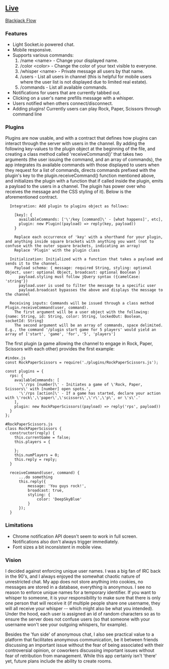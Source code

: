 ## [Live](https://openchattr.herokuapp.com/)

[Blackjack Flow](documentation/blackjack-flow.md)

### Features
- Light Socket.io powered chat.
- Mobile responsive.
- Supports various commands:
    1) /name \<name> - Change your displayed name.
    2) /color \<color> - Change the color of your text visible to everyone.
    3) /whisper \<name> <message> - Private message all users by that name.
    4) /users - List all users in channel (this is helpful for mobile users where the user list is not displayed due to limited real estate).
    5) /commands - List all available commands.
- Notifications for users that are currently tabbed out.
- Clicking on a user's name prefills message with a whisper.
- Users notified when others connect/disconnect.
- Adding plugins! Currently users can play Rock, Paper, Scissors through command line

### Plugins
Plugins are now usable, and with a contract that defines how plugins can interact through the server with users in the channel. By adding the following key-values to the plugin object at the beginning of the file, and creating a class method called 'receiveCommand()' that takes two arguments (the user issuing the command, and an array of commands), the app integrates its available commands with those displayed to users when they request for a list of commands, directs commands prefixed with the plugin's key to the plugin.receiveCommand() function mentioned above, and initializes the plugin with a function that if called inside the plugin, emits a payload to the users in a channel. The plugin has power over who receives the message and the CSS styling of it). Below is the aforementioned contract.

      Integration: Add plugin to plugins object as follows:

        [key]: {
          availableCommands: ['\'/key [command]\' - [what happens]', etc],
          plugin: new Plugin((payload) => reply(key, payload))
        }
    
        Replace each occurrence of 'key' with a shorthand for your plugin, and anything inside square brackets with anything you want (not to confuse with the outer square brackets, indicating an array)
        Replace 'Plugin' with the plugin class

      Initialization: Initialized with a function that takes a payload and sends it to the channel.
        Payload schema: { message: required String, styling: optional Object, user: optional Object, broadcast: optional Boolean }
          payload.styling must follow jQuery syntax ({camelCase: 'string'})
          payload.user is used to filter the message to a specific user
          payload.broadcast bypasses the above and displays the message to the channel

      Receiving inputs: Commands will be issued through a class method Plugin.receiveCommand(user, command).
        The first argument will be a user object with the following: {name: String, id: String, color: String, lockedOut: Boolean, socketId: String}
        The second argument will be an array of commands, space delimited. E.g., the command '/plugin start game for 5 players' would yield an array of ['start', 'game', 'for', '5', 'players']

The first plugin (a game allowing the channel to engage in Rock, Paper, Scissors with each other) provides the first example:

    #index.js
    const RockPaperScissors = require('./plugins/RockPaperScissors.js');

    const plugins = {
      rps: {
        availableCommands: [
          '\'/rps [number]\' - Initiates a game of \'Rock, Paper, Scissors\' with [number] open spots.', 
          '\'/rps [action]\' - If a game has started, declare your action with \'rock\',\'paper\',\'scissors\',\'r\',\'p\', or \'s\'.'
        ],
        plugin: new RockPaperScissors((payload) => reply('rps', payload))
      }
    };

    #RockPaperScissors.js
    class RockPaperScissors {
      constructor(reply) {
        this.currentGame = false;
        this.players = {

        };
        this.numPlayers = 0;
        this.reply = reply;
      }

      receiveCommand(user, command) {
          ...do something
          this.reply({
              message: 'You guys rock!',
              broadcast: true,
              styling: {
                  color: 'DeepSkyBlue'
              }
          });
      }

### Limitations

- Chrome notification API doesn't seem to work in full screen. Notifications also don't always trigger immediately.
- Font sizes a bit inconsistent in mobile view.

### Vision

I decided against enforcing unique user names. I was a big fan of IRC back in the 90's, and I always enjoyed the somewhat chaotic nature of unrestricted chat. My app does not store anything into cookies, no messages are stored in a database, everything is anonymous. I see no reason to enforce unique names for a temporary identifier. If you want to whisper to someone, it is your responsibility to make sure that there is only one person that will receive it (if multiple people share one username, they will all receive your whisper -- which might also be what you intended). Under the hood, each user is assigned an id of random characters so as to ensure the server does not confuse users (so that someone with your username won't see your outgoing whispers, for example).

Besides the 'fun side' of anonymous chat, I also see practical value to a platform that facilitates anonymous communication, be it between friends discussing an important issue without the fear of being associated with their controversial opinion, or coworkers discussing important issues without fear of retribution from management. While this app certainly isn't 'there' yet, future plans include the ability to create rooms.
